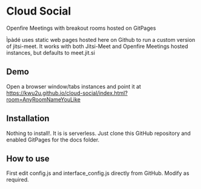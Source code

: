 # Cloud Social
Openfire Meetings with breakout rooms hosted on GitPages

Ìpàdé uses static web pages hosted here on Github to run a custom version of jitsi-meet. It works with both Jitsi-Meet and Openfire Meetings hosted instances, but defaults to meet.jit.si

## Demo
Open a browser window/tabs instances and point it at https://kwu2u.github.io/cloud-social/index.html?room=AnyRoomNameYouLike

## Installation
Nothing to install!. It is is serverless. Just clone this GitHub repository and enabled GitPages for the docs folder. 

## How to use
First edit config.js and interface_config.js directly from GitHub. Modify as required.
